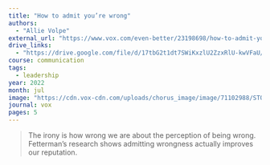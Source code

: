 ```yaml
---
title: "How to admit you’re wrong"
authors:
  - "Allie Volpe"
external_url: "https://www.vox.com/even-better/23198698/how-to-admit-youre-wrong"
drive_links:
  - "https://drive.google.com/file/d/17tbG2t1dt7SWiKxzlU2ZzxRlU-kwVFaU/view?usp=drivesdk"
course: communication
tags:
  - leadership
year: 2022
month: jul
image: "https://cdn.vox-cdn.com/uploads/chorus_image/image/71102988/STORY_3_SET_2.0.png"
journal: vox
pages: 5
---
```


> The irony is how wrong we are about the perception of being wrong. Fetterman’s research shows admitting wrongness actually improves our reputation.
